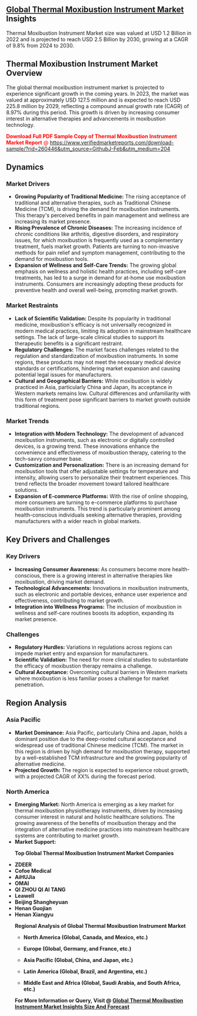 <h2><a href="https://www.verifiedmarketreports.com/download-sample/?rid=260446&amp;utm_source=GithubJ&amp;utm_medium=204" target="_blank">Global Thermal Moxibustion Instrument Market</a> Insights</h2><p>Thermal Moxibustion Instrument Market size was valued at USD 1.2 Billion in 2022 and is projected to reach USD 2.5 Billion by 2030, growing at a CAGR of 9.8% from 2024 to 2030.</p><p> <h2>Thermal Moxibustion Instrument Market Overview</h2> <p>The global thermal moxibustion instrument market is projected to experience significant growth in the coming years. In 2023, the market was valued at approximately USD 127.5 million and is expected to reach USD 225.8 million by 2029, reflecting a compound annual growth rate (CAGR) of 8.97% during this period. This growth is driven by increasing consumer interest in alternative therapies and advancements in moxibustion technology. </p> <p><p><span class=""><span style="color: #ff0000;"><strong>Download Full PDF Sample Copy of Thermal Moxibustion Instrument Market Report</strong> @ </span><a href="https://www.verifiedmarketreports.com/download-sample/?rid=260446&amp;utm_source=GithubJ-Feb&amp;utm_medium=204" target="_blank">https://www.verifiedmarketreports.com/download-sample/?rid=260446&amp;utm_source=GithubJ-Feb&amp;utm_medium=204</a></span></p></p> <h2>Dynamics</h2> <h3>Market Drivers</h3> <ul> <li><strong>Growing Popularity of Traditional Medicine:</strong> The rising acceptance of traditional and alternative therapies, such as Traditional Chinese Medicine (TCM), is driving the demand for moxibustion instruments. This therapy's perceived benefits in pain management and wellness are increasing its market presence. </li> <li><strong>Rising Prevalence of Chronic Diseases:</strong> The increasing incidence of chronic conditions like arthritis, digestive disorders, and respiratory issues, for which moxibustion is frequently used as a complementary treatment, fuels market growth. Patients are turning to non-invasive methods for pain relief and symptom management, contributing to the demand for moxibustion tools. </li> <li><strong>Expansion of Wellness and Self-Care Trends:</strong> The growing global emphasis on wellness and holistic health practices, including self-care treatments, has led to a surge in demand for at-home use moxibustion instruments. Consumers are increasingly adopting these products for preventive health and overall well-being, promoting market growth. </li> </ul> <h3>Market Restraints</h3> <ul> <li><strong>Lack of Scientific Validation:</strong> Despite its popularity in traditional medicine, moxibustion's efficacy is not universally recognized in modern medical practices, limiting its adoption in mainstream healthcare settings. The lack of large-scale clinical studies to support its therapeutic benefits is a significant restraint. </li> <li><strong>Regulatory Challenges:</strong> The market faces challenges related to the regulation and standardization of moxibustion instruments. In some regions, these products may not meet the necessary medical device standards or certifications, hindering market expansion and causing potential legal issues for manufacturers. </li> <li><strong>Cultural and Geographical Barriers:</strong> While moxibustion is widely practiced in Asia, particularly China and Japan, its acceptance in Western markets remains low. Cultural differences and unfamiliarity with this form of treatment pose significant barriers to market growth outside traditional regions. </li> </ul> <h3>Market Trends</h3> <ul> <li><strong>Integration with Modern Technology:</strong> The development of advanced moxibustion instruments, such as electronic or digitally controlled devices, is a growing trend. These innovations enhance the convenience and effectiveness of moxibustion therapy, catering to the tech-savvy consumer base. </li> <li><strong>Customization and Personalization:</strong> There is an increasing demand for moxibustion tools that offer adjustable settings for temperature and intensity, allowing users to personalize their treatment experiences. This trend reflects the broader movement toward tailored healthcare solutions. </li> <li><strong>Expansion of E-commerce Platforms:</strong> With the rise of online shopping, more consumers are turning to e-commerce platforms to purchase moxibustion instruments. This trend is particularly prominent among health-conscious individuals seeking alternative therapies, providing manufacturers with a wider reach in global markets. </li> </ul> <h2>Key Drivers and Challenges</h2> <h3>Key Drivers</h3> <ul> <li><strong>Increasing Consumer Awareness:</strong> As consumers become more health-conscious, there is a growing interest in alternative therapies like moxibustion, driving market demand. </li> <li><strong>Technological Advancements:</strong> Innovations in moxibustion instruments, such as electronic and portable devices, enhance user experience and effectiveness, contributing to market growth. </li> <li><strong>Integration into Wellness Programs:</strong> The inclusion of moxibustion in wellness and self-care routines boosts its adoption, expanding its market presence. </li> </ul> <h3>Challenges</h3> <ul> <li><strong>Regulatory Hurdles:</strong> Variations in regulations across regions can impede market entry and expansion for manufacturers. </li> <li><strong>Scientific Validation:</strong> The need for more clinical studies to substantiate the efficacy of moxibustion therapy remains a challenge. </li> <li><strong>Cultural Acceptance:</strong> Overcoming cultural barriers in Western markets where moxibustion is less familiar poses a challenge for market penetration. </li> </ul> <h2>Region Analysis</h2> <h3>Asia Pacific</h3> <ul> <li><strong>Market Dominance:</strong> Asia Pacific, particularly China and Japan, holds a dominant position due to the deep-rooted cultural acceptance and widespread use of traditional Chinese medicine (TCM). The market in this region is driven by high demand for moxibustion therapy, supported by a well-established TCM infrastructure and the growing popularity of alternative medicine. </li> <li><strong>Projected Growth:</strong> The region is expected to experience robust growth, with a projected CAGR of XX% during the forecast period. </li> </ul> <h3>North America</h3> <ul> <li><strong>Emerging Market:</strong> North America is emerging as a key market for thermal moxibustion physiotherapy instruments, driven by increasing consumer interest in natural and holistic healthcare solutions. The growing awareness of the benefits of moxibustion therapy and the integration of alternative medicine practices into mainstream healthcare systems are contributing to market growth. </li> <li><strong>Market Support:</strong</p><p><strong>Top Global Thermal Moxibustion Instrument Market Companies</strong></p><div data-test-id=""><p><li>ZDEER</li><li> Cofoe Medical</li><li> AiHUJia</li><li> OMAI</li><li> QI ZHOU QI AI TANG</li><li> Leawell</li><li> Beijing Shangheyuan</li><li> Henan Guojian</li><li> Henan Xiangyu</li></p><div><strong>Regional Analysis of&nbsp;Global Thermal Moxibustion Instrument Market</strong></div><ul><li dir="ltr"><p dir="ltr">North America&nbsp;(Global, Canada, and Mexico, etc.)</p></li><li dir="ltr"><p dir="ltr">Europe (Global, Germany, and France, etc.)</p></li><li dir="ltr"><p dir="ltr">Asia Pacific&nbsp;(Global, China, and Japan, etc.)</p></li><li dir="ltr"><p dir="ltr">Latin America&nbsp;(Global, Brazil, and Argentina, etc.)</p></li><li dir="ltr">Middle East and Africa&nbsp;(Global, Saudi Arabia, and South Africa, etc.)</li></ul><p><strong>For More Information or Query, Visit @&nbsp;</strong><strong><a href="https://www.verifiedmarketreports.com/product/thermal-moxibustion-instrument-market/?utm_source=GithubJ&amp;utm_medium=204" target="_blank">Global Thermal Moxibustion Instrument Market Insights Size And Forecast</a></strong></p></div>
